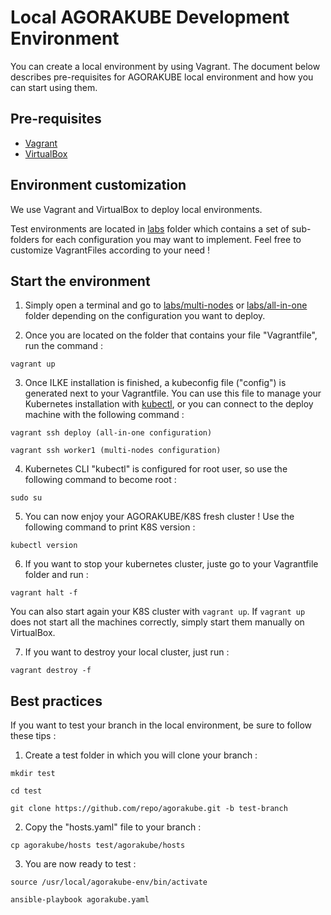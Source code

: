 # Local AGORAKUBE Development Environment

You can create a local environment by using Vagrant. 
The document below describes pre-requisites for AGORAKUBE local environment and how you can start using them.


## Pre-requisites

* [Vagrant](https://www.vagrantup.com/downloads)
* [VirtualBox](https://www.virtualbox.org/wiki/Downloads)


## Environment customization

We use Vagrant and VirtualBox to deploy local environments.

Test environments are located in [labs](./labs) folder which contains a set of sub-folders for each configuration you may want to implement. Feel free to customize VagrantFiles according to your need !


## Start the environment

1) Simply open a terminal and go to [labs/multi-nodes](./labs/multi-nodes) or [labs/all-in-one](./labs/all-in-one) folder depending on the configuration you want to deploy.


2) Once you are located on the folder that contains your file "Vagrantfile", run the command :

```
vagrant up
```

3) Once ILKE installation is finished, a kubeconfig file ("config") is generated next to your Vagrantfile. You can use this file to manage your Kubernetes installation with [kubectl](https://kubernetes.io/docs/tasks/tools/install-kubectl/), or you can connect to the deploy machine with the following command :

```
vagrant ssh deploy (all-in-one configuration)

vagrant ssh worker1 (multi-nodes configuration)
```

4) Kubernetes CLI "kubectl" is configured for root user, so use the following command to become root :

```
sudo su
```

5) You can now enjoy your AGORAKUBE/K8S fresh cluster ! Use the following command to print K8S version :

```
kubectl version
```


6) If you want to stop your kubernetes cluster, juste go to your Vagrantfile folder and run :

```
vagrant halt -f
```

You can also start again your K8S cluster with `vagrant up`. If `vagrant up` does not start all the machines correctly, simply start them manually on VirtualBox.


7) If you want to destroy your local cluster, just run :

```
vagrant destroy -f 
```


## Best practices

If you want to test your branch in the local environment, be sure to follow these tips :

1) Create a test folder in which you will clone your branch :

```
mkdir test

cd test

git clone https://github.com/repo/agorakube.git -b test-branch
```


2) Copy the "hosts.yaml" file to your branch :

```
cp agorakube/hosts test/agorakube/hosts
```


3) You are now ready to test :

```
source /usr/local/agorakube-env/bin/activate

ansible-playbook agorakube.yaml
```
